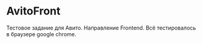# AvitoFront
Тестовое задание для Авито. Направление Frontend.
Всё тестировалось в браузере google chrome.
